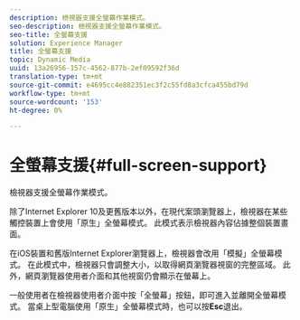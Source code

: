 ```yaml
---
description: 檢視器支援全螢幕作業模式。
seo-description: 檢視器支援全螢幕作業模式。
seo-title: 全螢幕支援
solution: Experience Manager
title: 全螢幕支援
topic: Dynamic Media
uuid: 13a26956-157c-4562-877b-2ef09592f36d
translation-type: tm+mt
source-git-commit: e4695cc4e882351ec3f2c55fd8a3cfca455bd79d
workflow-type: tm+mt
source-wordcount: '153'
ht-degree: 0%

---
```



# 全螢幕支援{#full-screen-support}

檢視器支援全螢幕作業模式。

除了Internet Explorer 10及更舊版本以外，在現代案頭瀏覽器上，檢視器在某些觸控裝置上會使用「原生」全螢幕模式。 此模式表示檢視器內容佔據整個裝置畫面。

在iOS裝置和舊版Internet Explorer瀏覽器上，檢視器會改用「模擬」全螢幕模式。 在此模式中，檢視器只會調整大小，以取得網頁瀏覽器視窗的完整區域。 此外，網頁瀏覽器使用者介面和其他視窗仍會顯示在螢幕上。

一般使用者在檢視器使用者介面中按「全螢幕」按鈕，即可進入並離開全螢幕模式。 當桌上型電腦使用「原生」全螢幕模式時，也可以按&#x200B;**Esc**&#x200B;退出。
